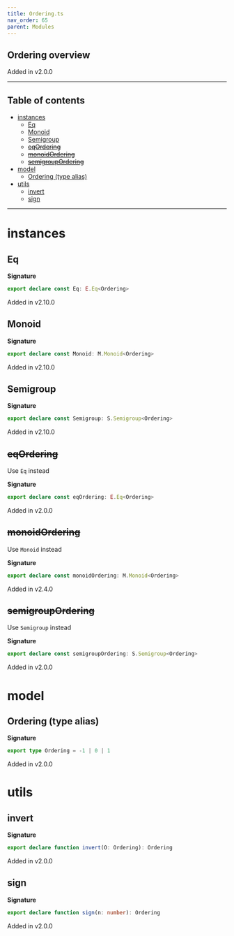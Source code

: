 ```yaml
---
title: Ordering.ts
nav_order: 65
parent: Modules
---
```


## Ordering overview

Added in v2.0.0

---

<h2 class="text-delta">Table of contents</h2>

- [instances](#instances)
  - [Eq](#eq)
  - [Monoid](#monoid)
  - [Semigroup](#semigroup)
  - [~~eqOrdering~~](#eqordering)
  - [~~monoidOrdering~~](#monoidordering)
  - [~~semigroupOrdering~~](#semigroupordering)
- [model](#model)
  - [Ordering (type alias)](#ordering-type-alias)
- [utils](#utils)
  - [invert](#invert)
  - [sign](#sign)

---

# instances

## Eq

**Signature**

```ts
export declare const Eq: E.Eq<Ordering>
```

Added in v2.10.0

## Monoid

**Signature**

```ts
export declare const Monoid: M.Monoid<Ordering>
```

Added in v2.10.0

## Semigroup

**Signature**

```ts
export declare const Semigroup: S.Semigroup<Ordering>
```

Added in v2.10.0

## ~~eqOrdering~~

Use `Eq` instead

**Signature**

```ts
export declare const eqOrdering: E.Eq<Ordering>
```

Added in v2.0.0

## ~~monoidOrdering~~

Use `Monoid` instead

**Signature**

```ts
export declare const monoidOrdering: M.Monoid<Ordering>
```

Added in v2.4.0

## ~~semigroupOrdering~~

Use `Semigroup` instead

**Signature**

```ts
export declare const semigroupOrdering: S.Semigroup<Ordering>
```

Added in v2.0.0

# model

## Ordering (type alias)

**Signature**

```ts
export type Ordering = -1 | 0 | 1
```

Added in v2.0.0

# utils

## invert

**Signature**

```ts
export declare function invert(O: Ordering): Ordering
```

Added in v2.0.0

## sign

**Signature**

```ts
export declare function sign(n: number): Ordering
```

Added in v2.0.0
